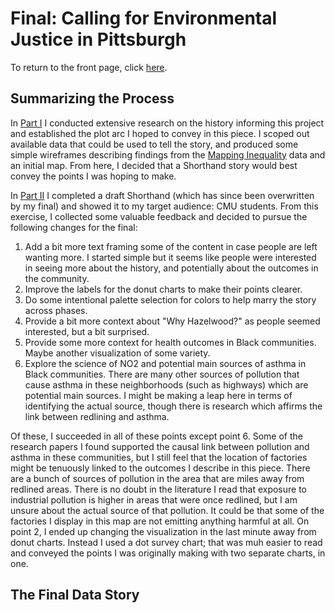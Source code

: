 # Final: Calling for Environmental Justice in Pittsburgh
To return to the front page, click [here](https://jameson-c.github.io/viz-portfolio).

## Summarizing the Process
In [Part I](https://jameson-c.github.io/viz-portfolio/Final_Part_I.html) I conducted extensive research on the history informing this project and established the plot arc I hoped to convey in this piece. I scoped out available data that could be used to tell the story, and produced some simple wireframes describing findings from the [Mapping Inequality](https://dsl.richmond.edu/panorama/redlining/#loc=11/40.442/-80.172&city=pittsburgh-pa&text=downloads) data and an initial map. From here, I decided that a Shorthand story would best convey the points I was hoping to make.

In [Part II](https://jameson-c.github.io/viz-portfolio/Final_Part_I.html) I completed a draft Shorthand (which has since been overwritten by my final) and showed it to my target audience: CMU students. From this exercise, I collected some valuable feedback and decided to pursue the following changes for the final:
1.  Add a bit more text framing some of the content in case people are left wanting more. I started simple but it seems like people were interested in seeing more about the history, and potentially about the outcomes in the community.
2.  Improve the labels for the donut charts to make their points clearer.
3.  Do some intentional palette selection for colors to help marry the story across phases.
4.  Provide a bit more context about "Why Hazelwood?" as people seemed interested, but a bit surprised.
5.  Provide some more context for health outcomes in Black communities. Maybe another visualization of some variety.
6.  Explore the science of NO2 and potential main sources of asthma in Black communities. There are many other sources of pollution that cause asthma in these neighborhoods (such as highways) which are potential main sources. I might be making a leap here in terms of identifying the actual source, though there is research which affirms the link between redlining and asthma. 

Of these, I succeeded in all of these points except point 6. Some of the research papers I found supported the causal link between pollution and asthma in these communities, but I still feel that the location of factories might be tenuously linked to the outcomes I describe in this piece. There are a bunch of sources of pollution in the area that are miles away from redlined areas. There is no doubt in the literature I read that exposure to industrial pollution is higher in areas that were once redlined, but I am unsure about the actual source of that pollution. It could be that some of the factories I display in this map are not emitting anything harmful at all. On point 2, I ended up changing the visualization in the last minute away from donut charts. Instead I used a dot survey chart; that was muh easier to read and conveyed the points I was originally making with two separate charts, in one. 

## The Final Data Story

<script src="https://carnegiemellon.shorthandstories.com/toxic/embed.js"></script>


